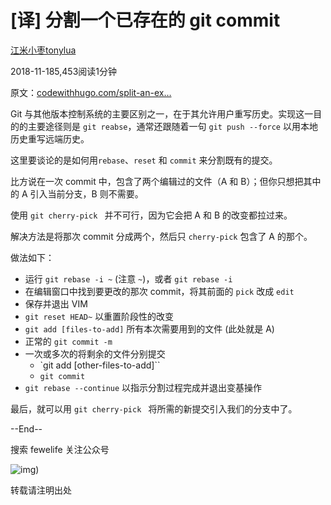 # [译] 分割一个已存在的 git commit

[江米小枣tonylua](https://juejin.cn/user/3034307821311895/posts)

2018-11-185,453阅读1分钟

原文：[codewithhugo.com/split-an-ex…](https://link.juejin.cn/?target=https%3A%2F%2Fcodewithhugo.com%2Fsplit-an-existing-git-commit%2F)

Git 与其他版本控制系统的主要区别之一，在于其允许用户重写历史。实现这一目的的主要途径则是 `git reabse`，通常还跟随着一句 `git push --force` 以用本地历史重写远端历史。

这里要谈论的是如何用`rebase`、`reset` 和 `commit` 来分割既有的提交。

比方说在一次 commit 中，包含了两个编辑过的文件（A 和 B）；但你只想把其中的 A 引入当前分支，B 则不需要。

使用 `git cherry-pick ` 并不可行，因为它会把 A 和 B 的改变都拉过来。

解决方法是将那次 commit 分成两个，然后只 `cherry-pick` 包含了 A 的那个。

做法如下：

- 运行 `git rebase -i ~` (注意 `~`)，或者 `git rebase -i `
- 在编辑窗口中找到要更改的那次 commit，将其前面的 `pick` 改成 `edit`
- 保存并退出 VIM
- `git reset HEAD~` 以重置阶段性的改变
- `git add [files-to-add]` 所有本次需要用到的文件 (此处就是 A)
- 正常的 `git commit -m `
- 一次或多次的将剩余的文件分别提交
  - `git add [other-files-to-add]``
  - `git commit`
- `git rebase --continue` 以指示分割过程完成并退出变基操作

最后，就可以用 `git cherry-pick ` 将所需的新提交引入我们的分支中了。





--End--



搜索 fewelife 关注公众号

![img](https://p1-jj.byteimg.com/tos-cn-i-t2oaga2asx/gold-user-assets/2018/11/18/167261edc0a6d7ca~tplv-t2oaga2asx-image.image))

转载请注明出处